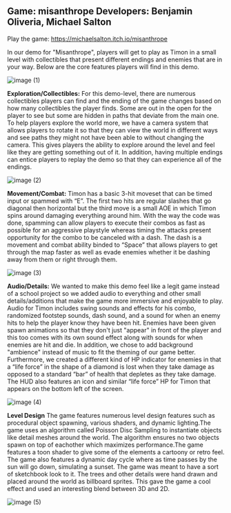 Game: misanthrope
Developers: Benjamin Oliveria, Michael Salton
----------------

Play the game: https://michaelsalton.itch.io/misanthrope

In our demo for "Misanthrope", players will get to play as Timon in a small level with collectibles that present different endings and enemies that are in your way. Below are the core features players will find in this demo.

![image (1)](https://github.com/michaelsalton/misanthrope/assets/58754252/838674ca-e585-4348-ad85-3db4edb9a169)


**Exploration/Collectibles:**
For this demo-level, there are numerous collectibles players can find and the ending of the game changes based on how many collectibles the player finds. Some are out in the open for the player to see but some are hidden in paths that deviate from the main one. To help players explore the world more, we have a camera system that allows players to rotate it so that they can view the world in different ways and see paths they might not have been able to without changing the camera. This gives players the ability to explore around the level and feel like they are getting something out of it. In addition, having multiple endings can entice players to replay the demo so that they can experience all of the endings.

![image (2)](https://github.com/michaelsalton/misanthrope/assets/58754252/3b561e35-0e72-4e61-a250-1e3a42a746c8)


**Movement/Combat:**
Timon has a basic 3-hit moveset that can be timed input or spammed with “E”. The first two hits are regular slashes that go diagonal then horizontal but the third move is a small AOE in which Timon spins around damaging everything around him. With the way the code was done, spamming can allow players to execute their combos as fast as possible for an aggressive playstyle whereas timing the attacks present opportunity for the combo to be canceled with a dash. The dash is a movement and combat ability binded to “Space” that allows players to get through the map faster as well as evade enemies whether it be dashing away from them or right through them. 

![image (3)](https://github.com/michaelsalton/misanthrope/assets/58754252/c8e7c097-2f0a-4348-9d12-a234d7c52510)


**Audio/Details:**
We wanted to make this demo feel like a legit game instead of a school project so we added audio to everything and other small details/additions that make the game more immersive and enjoyable to play. Audio for Timon includes swing sounds and effects for his combo, randomized footstep sounds, dash sound, and a sound for when an enemy hits to help the player know they have been hit. Enemies have been given spawn animations so that they don't just "appear" in front of the player and this too comes with its own sound effect along with sounds for when enemies are hit and die. In addition, we chose to add background "ambience" instead of music to fit the theming of our game better. Furthermore, we created a different kind of HP indicator for enemies in that a “life force” in the shape of a diamond is lost when they take damage as opposed to a standard “bar” of health that depletes as they take damage. The HUD also features an icon and similar “life force” HP for Timon that appears on the bottom left of the screen.

![image (4)](https://github.com/michaelsalton/misanthrope/assets/58754252/268f6ffb-a3f3-4dd7-bbde-2303711ee3a2)


**Level Design**
The game features numerous level design features such as procedural object spawning, various shaders, and dynamic lighting.The game uses an algorithm called Poisson Disc Sampling to instantiate objects like detail meshes around the world. The algorithm ensures no two objects spawn on top of eachother which maximizes performance.The game features a toon shader to give some of the elements a cartoony or retro feel. The game also features a dynamic day cycle where as time passes by the sun will go down, simulating a sunset. The game was meant to have a sort of sketchbook look to it. The trees and other details were hand drawn and placed around the world as billboard sprites. This gave the game a cool effect and used an interesting blend between 3D and 2D.

![image (5)](https://github.com/michaelsalton/misanthrope/assets/58754252/9d586091-7204-4d11-932a-e41599c7dd7a)
